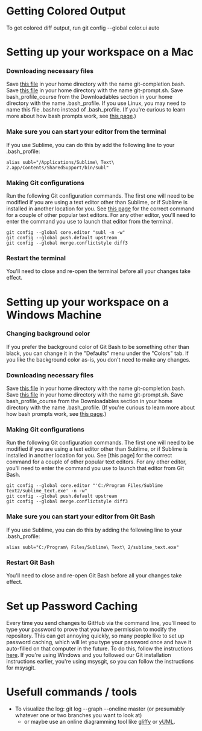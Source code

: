 # Getting Colored Output

To get colored diff output, run git config --global color.ui auto

# Setting up your workspace on a Mac

### Downloading necessary files

Save [this file](https://raw.githubusercontent.com/git/git/master/contrib/completion/git-completion.bash) in your home directory with the name git-completion.bash.
Save [this file](https://raw.githubusercontent.com/git/git/master/contrib/completion/git-prompt.sh) in your home directory with the name git-prompt.sh.
Save bash_profile_course from the Downloadables section in your home directory with the name .bash_profile. If you use Linux, you may need to name this file .bashrc instead of .bash_profile. (If you're curious to learn more about how bash prompts work, see [this page](http://www.cyberciti.biz/tips/howto-linux-unix-bash-shell-setup-prompt.html).)

### Make sure you can start your editor from the terminal

If you use Sublime, you can do this by add the following line to your .bash_profile:

	alias subl="/Applications/Sublime\ Text\ 2.app/Contents/SharedSupport/bin/subl"

### Making Git configurations

Run the following Git configuration commands. The first one will need to be modified if you are using a text editor other than Sublime, or if Sublime is installed in another location for you. See [this page](https://help.github.com/articles/associating-text-editors-with-git/) for the correct command for a couple of other popular text editors. For any other editor, you'll need to enter the command you use to launch that editor from the terminal.

	git config --global core.editor "subl -n -w"
	git config --global push.default upstream
	git config --global merge.conflictstyle diff3

### Restart the terminal

You'll need to close and re-open the terminal before all your changes take effect.

# Setting up your workspace on a Windows Machine

### Changing background color

If you prefer the background color of Git Bash to be something other than black, you can change it in the "Defaults" menu under the "Colors" tab. If you like the background color as-is, you don't need to make any changes.

### Downloading necessary files

Save [this file](https://raw.githubusercontent.com/git/git/master/contrib/completion/git-completion.bash) in your home directory with the name git-completion.bash.
Save [this file](https://raw.githubusercontent.com/git/git/master/contrib/completion/git-prompt.sh) in your home directory with the name git-prompt.sh.
Save bash_profile_course from the Downloadables section in your home directory with the name .bash_profile. (If you're curious to learn more about how bash prompts work, see [this page](https://help.github.com/articles/associating-text-editors-with-git/).)

### Making Git configurations

Run the following Git configuration commands. The first one will need to be modified if you are using a text editor other than Sublime, or if Sublime is installed in another location for you. See [this page] for the correct command for a couple of other popular text editors. For any other editor, you'll need to enter the command you use to launch that editor from Git Bash.

	git config --global core.editor "'C:/Program Files/Sublime Text2/sublime_text.exe' -n -w"
	git config --global push.default upstream
	git config --global merge.conflictstyle diff3

### Make sure you can start your editor from Git Bash

If you use Sublime, you can do this by adding the following line to your .bash_profile:

	alias subl="C:/Program\ Files/Sublime\ Text\ 2/sublime_text.exe"
	
### Restart Git Bash

You'll need to close and re-open Git Bash before all your changes take effect.

# Set up Password Caching

Every time you send changes to GitHub via the command line, you'll need to type your password to prove that you have permission to modify the repository. This can get annoying quickly, so many people like to set up password caching, which will let you type your password once and have it auto-filled on that computer in the future. To do this, follow the instructions [here](https://help.github.com/articles/caching-your-github-password-in-git). If you're using Windows and you followed our Git installation instructions earlier, you're using msysgit, so you can follow the instructions for msysgit.

# Usefull commands / tools

- To visualize the log: git log --graph --oneline master (or presumably whatever one or two branches you want to look at)
	-  or maybe use an online diagramming tool like [gliffy](https://www.gliffy.com/) or [yUML](http://yuml.me/diagram/activity/draw). 
